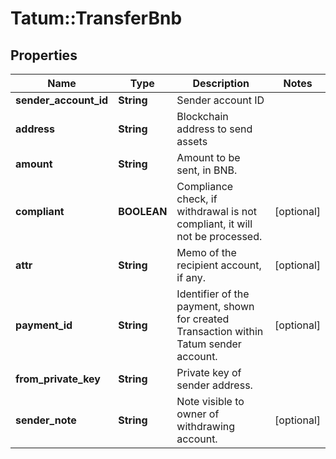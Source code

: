 # Tatum::TransferBnb

## Properties
Name | Type | Description | Notes
------------ | ------------- | ------------- | -------------
**sender_account_id** | **String** | Sender account ID | 
**address** | **String** | Blockchain address to send assets | 
**amount** | **String** | Amount to be sent, in BNB. | 
**compliant** | **BOOLEAN** | Compliance check, if withdrawal is not compliant, it will not be processed. | [optional] 
**attr** | **String** | Memo of the recipient account, if any. | [optional] 
**payment_id** | **String** | Identifier of the payment, shown for created Transaction within Tatum sender account. | [optional] 
**from_private_key** | **String** | Private key of sender address. | 
**sender_note** | **String** | Note visible to owner of withdrawing account. | [optional] 

